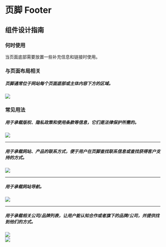 # 页脚 Footer

## 组件设计指南

### 何时使用

当页面底部需要放置一些补充信息和链接时使用。

### 与页面布局相关

##### 页脚通常位于网站每个页面底部或主体内容下方的区域。

<div class="item">
  <img src="https://oteam-tdesign-1258344706.cos.ap-guangzhou.myqcloud.com/site/design/mobile-guide/Tabs1-1.png" />
</div>

### 常见用法

##### 用于承载版权、隐私政策和使用条款等信息，它们是法律保护所需的。

<div class="item">
  <img src="https://oteam-tdesign-1258344706.cos.ap-guangzhou.myqcloud.com/site/design/mobile-guide/Tabs2.png" />
</div>

<hr />

##### 用于承载网站、产品的联系方式，便于用户在页脚查找联系信息或查找获得客户支持的方式。

<div class="item">
  <img src="https://oteam-tdesign-1258344706.cos.ap-guangzhou.myqcloud.com/site/design/mobile-guide/Tabs2.png" />
</div>

<hr />

##### 用于承载网站导航。

<div class="item">
  <img src="https://oteam-tdesign-1258344706.cos.ap-guangzhou.myqcloud.com/site/design/mobile-guide/Tabs2.png" />
</div>

<hr />

##### 用于承载相关公司/品牌列表，让用户能认知合作或者旗下的品牌/公司，并提供找到他们的方式。

<div class="legend">  
  <div class="item">
    <img src="https://oteam-tdesign-1258344706.cos.ap-guangzhou.myqcloud.com/site/design/mobile-guide/Tabs7-1.png" />
  </div>

  <div class="item">
    <img src="https://oteam-tdesign-1258344706.cos.ap-guangzhou.myqcloud.com/site/design/mobile-guide/Tabs7-2.png" />
  </div>
</div>


